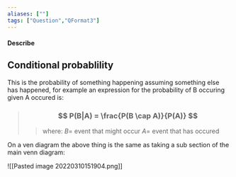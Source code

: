 ```yaml
---
aliases: [""]
tags: ["Question","QFormat3"]
---
```


#### Describe
## Conditional probablility 
This is the probability of something happening assuming something else has happened, for example an expression for the probability of B occuring given A occured is:
> ### $$ P(B|A) = \frac{P(B \cap A)}{P(A)} $$ 
>> where:
>> $B=$ event that might occur 
>> $A=$ event that has occured

On a ven diagram the above thing is the same as taking a sub section of the main venn diagram:

![[Pasted image 20220310151904.png]]